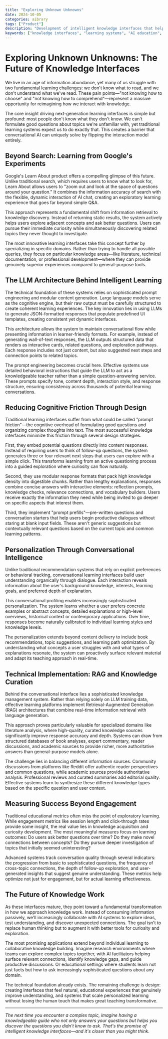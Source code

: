 ```yaml
---
title: "Exploring Unknown Unknowns"
date: 2024-10-05
categories: aibrary
tags: ["Product"]
description: "Development of intelligent knowledge interfaces that help users discover unknown unknowns. Technical implementation of AI-powered learning systems and knowledge discovery platforms."
keywords: ["knowledge interfaces", "learning systems", "AI education", "knowledge discovery", "unknown unknowns", "learning technology", "knowledge management", "AI learning"]
---
```

# Exploring Unknown Unknowns: The Future of Knowledge Interfaces

We live in an age of information abundance, yet many of us struggle with two fundamental learning challenges: we don't know what to read, and we don't understand what we've read. These pain points—"not knowing how to choose" and "not knowing how to comprehend"—represent a massive opportunity for reimagining how we interact with knowledge.

The core insight driving next-generation learning interfaces is simple but profound: most people don't know what they don't know. We can't formulate good questions about topics we're unfamiliar with, yet traditional learning systems expect us to do exactly that. This creates a barrier that conversational AI can uniquely solve by flipping the interaction model entirely.

## Beyond Search: Learning from Google's Experiments

Google's Learn About product offers a compelling glimpse of this future. Unlike traditional search, which requires users to know what to look for, Learn About allows users to "zoom out and look at the space of questions around your question." It combines the information accuracy of search with the flexible, dynamic interaction of AI chat, creating an exploratory learning experience that goes far beyond simple Q&A.

This approach represents a fundamental shift from information retrieval to knowledge discovery. Instead of returning static results, the system actively helps users explore adjacent concepts and ask better questions. Users can pursue their immediate curiosity while simultaneously discovering related topics they never thought to investigate.

The most innovative learning interfaces take this concept further by specializing in specific domains. Rather than trying to handle all possible queries, they focus on particular knowledge areas—like literature, technical documentation, or professional development—where they can provide genuinely superior experiences compared to general-purpose tools.

## The LLM Architecture Behind Intelligent Learning

The technical foundation of these systems relies on sophisticated prompt engineering and modular content generation. Large language models serve as the cognitive engine, but their raw output must be carefully structured to create coherent learning experiences. The key innovation lies in using LLMs to generate JSON-formatted responses that populate predefined UI templates, creating consistent yet dynamic interfaces.

This architecture allows the system to maintain conversational flow while presenting information in learner-friendly formats. For example, instead of generating wall-of-text responses, the LLM outputs structured data that renders as interactive cards, related questions, and exploration pathways. Each response includes not just content, but also suggested next steps and connection points to related topics.

The prompt engineering becomes crucial here. Effective systems use detailed behavioral instructions that guide the LLM to act as a knowledgeable teacher rather than a simple question-answering service. These prompts specify tone, content depth, interaction style, and response structure, ensuring consistency across thousands of potential learning conversations.

## Reducing Cognitive Friction Through Design

Traditional learning interfaces suffer from what could be called "prompt friction"—the cognitive overhead of formulating good questions and organizing complex thoughts into text. The most successful knowledge interfaces minimize this friction through several design strategies.

First, they embed potential questions directly into content responses. Instead of requiring users to think of follow-up questions, the system generates three or four relevant next steps that users can explore with a simple click. This transforms learning from an active questioning process into a guided exploration where curiosity can flow naturally.

Second, they use modular response formats that pack high knowledge density into digestible chunks. Rather than lengthy explanations, responses combine concise answers with interactive elements: reflection prompts, knowledge checks, relevance connections, and vocabulary builders. Users receive exactly the information they need while being invited to go deeper on specific aspects that interest them.

Third, they implement "prompt prefills"—pre-written questions and conversation starters that help users begin productive dialogues without staring at blank input fields. These aren't generic suggestions but contextually relevant questions based on the current topic and common learning patterns.

## Personalization Through Conversational Intelligence

Unlike traditional recommendation systems that rely on explicit preferences or behavioral tracking, conversational learning interfaces build user understanding organically through dialogue. Each interaction reveals information about the user's background knowledge, interests, learning goals, and preferred depth of explanation.

This conversational profiling enables increasingly sophisticated personalization. The system learns whether a user prefers concrete examples or abstract concepts, detailed explanations or high-level overviews, historical context or contemporary applications. Over time, responses become naturally calibrated to individual learning styles and knowledge levels.

The personalization extends beyond content delivery to include book recommendations, topic suggestions, and learning path optimization. By understanding what concepts a user struggles with and what types of explanations resonate, the system can proactively surface relevant material and adapt its teaching approach in real-time.

## Technical Implementation: RAG and Knowledge Curation

Behind the conversational interface lies a sophisticated knowledge management system. Rather than relying solely on LLM training data, effective learning platforms implement Retrieval-Augmented Generation (RAG) architectures that combine real-time information retrieval with language generation.

This approach proves particularly valuable for specialized domains like literature analysis, where high-quality, curated knowledge sources significantly improve response accuracy and depth. Systems can draw from structured databases of book analyses, expert commentary, reader discussions, and academic sources to provide richer, more authoritative answers than general-purpose models alone.

The challenge lies in balancing different information sources. Community discussions from platforms like Reddit offer authentic reader perspectives and common questions, while academic sources provide authoritative analysis. Professional reviews and curated summaries add editorial quality. Effective systems learn to synthesize these different knowledge types based on the specific question and user context.

## Measuring Success Beyond Engagement

Traditional educational metrics often miss the point of exploratory learning. While engagement metrics like session length and click-through rates provide some insight, the real value lies in knowledge acquisition and curiosity development. The most meaningful measures focus on learning outcomes: Do users ask better questions over time? Do they make novel connections between concepts? Do they pursue deeper investigation of topics that initially seemed uninteresting?

Advanced systems track conversation quality through several indicators: the progression from basic to sophisticated questions, the frequency of cross-topic connections, the depth of follow-up exploration, and user-generated insights that suggest genuine understanding. These metrics help optimize not just for engagement, but for actual learning effectiveness.

## The Future of Knowledge Work

As these interfaces mature, they point toward a fundamental transformation in how we approach knowledge work. Instead of consuming information passively, we'll increasingly collaborate with AI systems to explore ideas, test understanding, and discover unexpected connections. The goal isn't to replace human thinking but to augment it with better tools for curiosity and exploration.

The most promising applications extend beyond individual learning to collaborative knowledge building. Imagine research environments where teams can explore complex topics together, with AI facilitators helping surface relevant connections, identify knowledge gaps, and guide productive discussions. Or educational settings where students learn not just facts but how to ask increasingly sophisticated questions about any domain.

The technical foundation already exists. The remaining challenge is design: creating interfaces that feel natural, educational experiences that genuinely improve understanding, and systems that scale personalized learning without losing the human touch that makes great teaching transformative.

---

*The next time you encounter a complex topic, imagine having a knowledgeable guide who not only answers your questions but helps you discover the questions you didn't know to ask. That's the promise of intelligent knowledge interfaces—and it's closer than you might think.*